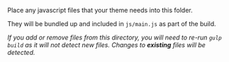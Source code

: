 Place any javascript files that your theme needs into this folder.

They will be bundled up and included in `js/main.js` as part of the build.

*If you add or remove files from this directory, you will need to re-run `gulp build` as it will not detect new files. Changes to **existing** files will be detected.*